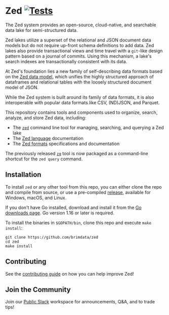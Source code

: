 # Zed [![Tests][tests-img]][tests]

The Zed system provides an open-source, cloud-native, and searchable data lake for
semi-structured data.

Zed lakes utilize a superset of the relational and JSON document data models
but do not require up-front schema definitions to add data.  Zed lakes also provide
transactional views and time travel with a `git`-like design pattern
based on a journal of commits.  Using this mechanism, a lake's search indexes
are transactionally consistent with its data.

At Zed's foundation lies a new family of self-describing data formats based on the
[Zed data model](docs/formats/zson.md#1-introduction),
which unifies the highly structured approach of dataframes and relational tables
with the loosely structured document model of JSON.

While the Zed system is built around its family of data formats, it is also
interoperable with popular data formats like CSV, (ND)JSON, and Parquet.

This repository contains tools and components used to organize, search, analyze,
and store Zed data, including:

* The [`zed`](cmd/zed/README.md) command line tool for managing, searching, and querying a Zed lake
* The [Zed language](docs/language/README.md) documentation
* The [Zed formats](docs/formats/README.md) specifications and documentation

The previously released [`zq`](cmd/zed/README.md#zq) tool is now packaged as
a command-line shortcut for the `zed query` command.

## Installation

To install `zed` or any other tool from this repo, you can either clone the repo
 and compile from source, or use a pre-compiled
 [release](https://github.com/brimdata/zed/releases), available for Windows, macOS, and Linux.

If you don't have Go installed, download and install it from the
[Go downloads page](https://golang.org/dl/). Go version 1.16 or later is
required.

To install the binaries in `$GOPATH/bin`, clone this repo and
execute `make install`:

```
git clone https://github.com/brimdata/zed
cd zed
make install
```

## Contributing

See the [contributing guide](CONTRIBUTING.md) on how you can help improve Zed!

## Join the Community

Join our [Public Slack](https://www.brimsecurity.com/join-slack/) workspace for announcements, Q&A, and to trade tips!

[tests-img]: https://github.com/brimdata/zed/workflows/Tests/badge.svg
[tests]: https://github.com/brimdata/zed/actions?query=workflow%3ATests
